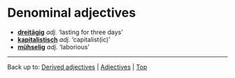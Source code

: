 # Denominal adjectives

- **[dreitägig](d/dr/dreitaegig.md)** *adj.* ‘lasting for three days’
- **[kapitalistisch](k/ka/kapitalistisch.md)** *adj.* ‘capitalist(ic)’
- **[mühselig](m/mue/muehselig.md)** *adj.* ‘laborious’

----

Back up to: [Derived adjectives](derivedAdjectives.md) | [Adjectives](index.md) | [Top](../index.md)
